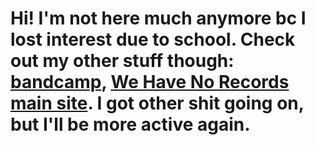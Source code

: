 # Hi! I'm not here much anymore bc I lost interest due to school. Check out my other stuff though: [bandcamp](https://wehavenorecords.bandcamp.com/), [We Have No Records main site](https://sites.google.com/view/wehavenorecords/). I got other shit going on, but I'll be more active again.
<!-- Hi! I'm Damien, aka GNUOverYou, GNUOverYooouu, DamieFC, and Damiepunk666 (the last one only on [Scratch](https://scratch.mit.edu/users/damiepunk666/)). I am a 13 year old pentester/web developer/punk music fanatic. I'm only good at low level programming (basically just C) and really high level (like ruby and python but nothing higher) and anything in between I suck at.
***
## Favorite Emojis
:octocat:
<br>
:potato:
<br>
:smiley:
<br>
:wink:
<br>
:chicken:
<br>
:egg:
<br>
:atom:
<br>
:radioactive:
<br>
:electron:
## What I'm working on
I'm working on Platypus OS, which can be found [here](https://github.com/Platypus-Tech/platypus-os). That's consuming most of my time. I actually have a lot of OS's I'm working on, including one that's actually following the rules, [explodeOS](https://github.com/DamieFC/explodeOS), using guides and stuff from OSDev. I actually do work on other things other than OS's, I have my assembly language started from a joke on Discord, [org-asm](https://github.com/DamieFC/org-asm) (Official quote: "nasm, fasm, masm, and orgasm". My humor is slightly twisted), and [dfcpu](https://github.com/DamieFC/dfcpu), whick is gonna be a cpu I build that's going to use org-asm.
## What I'm learning
I'm learning about Linux kernel organization and functions, and I actually found where the `printk(THING, "string");` function is (with / being the base repository): `/include/linux/printk.h`. I'm hoping to become a Linux kernel contributer soon. I'm also learning how not to get in trouble. School started but I'm still active.
## Reffering to me
I consider myself a boy as of right now (hee hee hee), so you can refer to me as "he", "him", or just "GNUOverYou" or @DamieFC. Doesn't matter. Of course, non-gender specific is fine. I wish people on discord would stop joking about this section.
## Other things
I did a change.org petition to get every unsupported version of Windows open sourced. If you want, you can sign it [here](http://chng.it/69dpmYFQ5s).
## Favorite Jello Biafra spoken word tracks
1. Eric Meets The Moose Diarrhea Salesman
2. Run For Mayor
3. Pledge Of Allegiance
## Epic punk rock songs in no particular order that you should listen to to understand where I'm coming from with a lot of my stuff
1. Anarchy Burger (Hold the Government) - The Vandals
2. White Riot - The Clash
3. You Can't Say Crap on the Radio - Stiff Little Fingers
4. Straight Edge - Minor Threat
5. I Drink Milk - The Teen Idles
6. No More Of That - Stiff Little Fingers
7. Law and Order - Stiff Little Fingers
8. Small Man, Big Mouth - Minor Threat
9. Institutionalized - Suicidal Tendencies
10. You Can't Bring Me Down - Suicidal Tendencies
11. Milk - S.O.D.
12. No Turning Back - S.O.D.
13. There's a gazillion more, I'll add more
## The C Keyword that is the name of an 80s punk band on Discord
[Void](https://www.dischord.com/band/void) (punk band), [`void`](https://stackoverflow.com/questions/8024790/understanding-the-exact-meaning-of-the-void-keyword-in-c-c) (Keyword)
## My names for different OSs
| Real OS Name | My OS name (Often obnoxious) |
| ------------ | ---------------------------- |
| Macintosh    | Crackintosh                  |
| Hurd         | Burd                         |
| Windows      | Sindows                      |
## I found Github statistics!
### I've been busy! (Doing code, not having kids. I'm 13.)
![My GITHUB STATS I ROCK](https://github-readme-stats.vercel.app/api?username=DamieFC&show_icons=true&theme=radical)
### I speak lots of languages!
[![Top Langs](https://github-readme-stats.vercel.app/api/top-langs/?username=DamieFC&langs_count=10)](https://github.com/DamieFC/)
### Who has seen me since I put this up (Sat, Apr 3, 2021 at 7:35 PM) :)
![Visitor Count](https://profile-counter.glitch.me/DamieFC/count.svg)
### I GOT A GOLDEN T~ICKET~ROPHY!
[![trophy](https://github-profile-trophy.vercel.app/?username=DamieFC)](https://github.com/DamieFC)
## Fun facts:
1. I used this README for a school "Tell us about yourself" project. I got an A+ so use this README to talk about your favorite person :D
2. This is probably the longest README on Github, except maybe this python thing I saw once
3. I once wore a TSOL shirt to school that had the word fuck on it and nobody cared.
4. I'm bisexual so don't be homophobic 🏳️‍🌈
5. Isn't it strange that the LGBTQIA+ rainbow has the rainbow colors straight?
6. My favorite numbers are 666 and 13
7. My favorite commit messages are "hi" and "ree"
8. I skipped the second grade, I went from first grade to third, but I had to repeat the 3rd grade, so something went terribly wrong.
# Actually I'm grounded until I'm 35 with no test machine or anything so don't expect much going on-->

